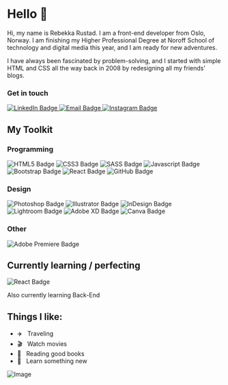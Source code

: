 # Hello 👋

Hi, my name is Rebekka Rustad. I am a front-end developer from Oslo, Norway. I am finishing my Higher Professional Degree at Noroff School of technology and digital media this year, and I am ready for new adventures.

I have always been fascinated by problem-solving, and I started with simple HTML and CSS all the way back in 2008 by redesigning all my friends' blogs.


### Get in touch

<div id="contact-badges">
  <a href="https://www.linkedin.com/in/rebekka-rustad/">
    <img src="https://img.shields.io/badge/LinkedIn-blue?style=for-the-badge&logo=linkedin&logoColor=white" alt="LinkedIn Badge"/>
  </a>
  <a href="mailto:rebekkarustad95@gmail.com">
    <img src="https://img.shields.io/badge/Gmail-D14836?style=for-the-badge&logo=gmail&logoColor=white" alt="Email Badge"/>
  </a>
  <a href="https://www.instagram.com/rrustad">
    <img src="https://img.shields.io/badge/Instagram-E4405F?style=for-the-badge&logo=instagram&logoColor=white" alt="Instagram Badge"/>
  </a>
</div>


## My Toolkit
### Programming
<div id="programming-badges">
  <img src="https://img.shields.io/badge/HTML5-E34F26?style=for-the-badge&logo=html5&logoColor=white" alt="HTML5 Badge"/>
  <img src="https://img.shields.io/badge/CSS3-1572B6?style=for-the-badge&logo=css3&logoColor=white" alt=" CSS3 Badge"/>
  <img src="https://img.shields.io/badge/Sass-CC6699?style=for-the-badge&logo=sass&logoColor=white" alt="SASS Badge"/>
  <img src="https://img.shields.io/badge/JavaScript-F7DF1E?style=for-the-badge&logo=javascript&logoColor=black" alt="Javascript Badge"/>
  <img src="https://img.shields.io/badge/Bootstrap-563D7C?style=for-the-badge&logo=bootstrap&logoColor=white" alt="Bootstrap Badge"/>
  <img src="https://img.shields.io/badge/React-20232A?style=for-the-badge&logo=react&logoColor=61DAFB" alt="React Badge"/>
  <img src="https://img.shields.io/badge/GitHub-100000?style=for-the-badge&logo=github&logoColor=white" alt="GitHub Badge"/>
</div>

### Design
<div id="design-badges">
  <img src="https://img.shields.io/badge/Adobe%20Photoshop-31A8FF?style=for-the-badge&logo=Adobe%20Photoshop&logoColor=black" alt="Photoshop Badge"/>
  <img src="https://img.shields.io/badge/Adobe%20Illustrator-FF9A00?style=for-the-badge&logo=adobe%20illustrator&logoColor=white" alt="Illustrator Badge"/>
  <img src="https://img.shields.io/badge/Adobe%20InDesign-FF3366?style=for-the-badge&logo=Adobe%20InDesign&logoColor=white" alt="InDesign Badge"/>
  <img src="https://img.shields.io/badge/Adobe%20Lightroom-31A8FF?style=for-the-badge&logo=Adobe%20Lightroom&logoColor=white" alt="Lightroom Badge"/>
  <img src="https://img.shields.io/badge/Adobe%20XD-470137?style=for-the-badge&logo=Adobe%20XD&logoColor=#FF61F6" alt="Adobe XD Badge"/>
  <img src="https://img.shields.io/badge/Canva-%2300C4CC.svg?&style=for-the-badge&logo=Canva&logoColor=white" alt="Canva Badge"/>
</div>

### Other
<div id="other-badges">
  <img src="https://img.shields.io/badge/Adobe%20Premiere%20Pro-9999FF?style=for-the-badge&logo=Adobe%20Premiere%20Pro&logoColor=white" alt="Adobe Premiere Badge"/>
</div>

## Currently learning / perfecting
<div id="learning-badges">
  <img src="https://img.shields.io/badge/React-20232A?style=for-the-badge&logo=react&logoColor=61DAFB" alt="React Badge"/>
</div>

Also currently learning Back-End

## Things I like:
- :airplane: &nbsp; Traveling
- :clapper: &nbsp; Watch movies
- :book: &nbsp; Reading good books
- :notebook: &nbsp; Learn something new


![Image](https://media2.giphy.com/media/Oe4V14aLzv7JC/giphy.gif?cid=ecf05e47ti997ybq14mt0u4f6exte7qzcu01y0ytion96mex&rid=giphy.gif&ct=g)


